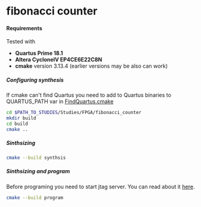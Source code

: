 # fibonacci counter

#### Requirements
Tested with 
* __Quartus Prime 18.1__
* __Altera CycloneIV EP4CE6E22C8N__
* __cmake__ version 3.13.4 (earlier versions may be also can work)



##### Configuring synthesis
If cmake can't find Quartus you need to add to Quartus binaries to QUARTUS_PATH var in [FindQuartus.cmake](cmake/FindQuartus.cmake)
```sh
cd $PATH_TO_STUDIES/Studies/FPGA/fibonacci_counter
mkdir build
cd build
cmake ..
```


##### Sinthsizing
```sh
cmake --build synthsis
```


##### Sinthsizing and program
Before programing you need to start jtag server. You can read about it [here](https://github.com/viktor-prutyanov/drec-fpga-intro/wiki/USB-Blasterlkk).
```sh
cmake --build program
```
